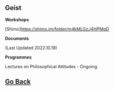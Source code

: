 ## Geist

**Workshops**

[Shimo]https://shimo.im/folder/m4kMLGzJ4ltlPMqD

**Documents**

(Last Updated 2022.10.19)

**Programmes**

Lectures on Philosophical Attitudes - Ongoing

## [Go Back](https://yaotongyuannvv.github.io/)
